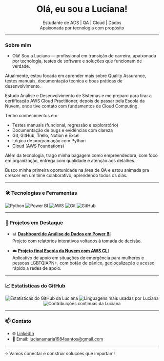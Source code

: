 <h1 align="center"> Olá, eu sou a Luciana!</h1>

<p align="center">
   Estudante de ADS | QA | Cloud | Dados <br>
  Apaixonada por tecnologia com propósito 
</p>

---

### Sobre mim
- Olá! Sou a Luciana — profissional em transição de carreira, apaixonada por tecnologia, testes de software e soluções que funcionam de verdade.

Atualmente, estou focada em aprender mais sobre Quality Assurance, testes manuais, documentação técnica e boas práticas de desenvolvimento.

Estudo Análise e Desenvolvimento de Sistemas e me preparo para tirar a certificação AWS Cloud Practitioner, depois de passar pela Escola da Nuvem, onde tive contato com fundamentos de Cloud Computing.

Tenho conhecimentos em:
- Testes manuais (funcional, regressão e exploratório)
- Documentação de bugs e evidências com clareza
- Git, GitHub, Trello, Notion e Excel
- Lógica de programação com Python
- Cloud (AWS Foundations)

 Além da tecnologia, trago minha bagagem como empreendedora, com foco em organização, entrega com qualidade e atenção aos detalhes.

Busco minha primeira oportunidade na área de QA e estou animada pra crescer em um time colaborativo, aprendendo todos os dias.

---

### 🛠️ Tecnologias e Ferramentas

![Python](https://img.shields.io/badge/Python-3776AB?style=flat-square&logo=python&logoColor=white)
![Power BI](https://img.shields.io/badge/Power%20BI-F2C811?style=flat-square&logo=powerbi&logoColor=black)
![AWS](https://img.shields.io/badge/AWS-232F3E?style=flat-square&logo=amazonaws&logoColor=white)
![Git](https://img.shields.io/badge/Git-F05032?style=flat-square&logo=git&logoColor=white)
![GitHub](https://img.shields.io/badge/GitHub-181717?style=flat-square&logo=github&logoColor=white)

---

### 📂 Projetos em Destaque


- 📊 **[Dashboard de Análise de Dados em Power BI](https://github.com/seuusuario/analise-powerbi)**  
  Projeto com relatórios interativos voltados à tomada de decisão.

- ☁️ **[Projeto final Escola da Nuvem com AWS CLI](https://github.com/Luciana-Maria/projeto-chatbot)**  
 Aplicativo de apoio em situações de emergência para mulheres e pessoas LGBTQIAPN+, com botão de pânico, geolocalização e acesso rápido a redes de apoio.

---

### 📈 Estatísticas do GitHub

<p align="center">
  <img src="https://github-readme-stats.vercel.app/api?username=luciana-maria&show_icons=true&theme=radical" alt="Estatísticas do GitHub da Luciana" />
  <img src="https://github-readme-stats.vercel.app/api/top-langs/?username=luciana-maria&layout=compact&theme=radical" alt="Linguagens mais usadas por Luciana" />
  <img src="https://github-readme-streak-stats.herokuapp.com/?user=luciana-maria&theme=radical" alt="Contribuições contínuas da Luciana" />
</p>

---

### 📫 Contato

- 🌐 [LinkedIn](https://www.linkedin.com/in/luciana-santos-maria/)
- 📧 Email: lucianamaria1984santos@gmail.com

---

⭐ Vamos conectar e construir soluções que importam!
